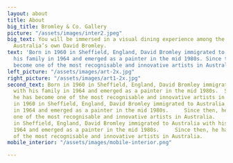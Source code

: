 ```yaml
---
layout: about
title: About
big_title: Bromley & Co. Gallery
picture: "/assets/images/inter2.jpeg"
big_text: You will be immersed in a visual dining experience among the artwork of
  Australia’s own David Bromley.
text: 'Born in 1960 in Sheffield, England, David Bromley immigrated to Australia with
  his family in 1964 and emerged as a painter in the mid 1980s. Since then, he has
  become one of the most recognisable and innovative artists in Australia. '
left_picture: "/assets/images/art-2x.jpg"
right_picture: "/assets/images/art1-2x.jpg"
second_text: Born in 1960 in Sheffield, England, David Bromley immigrated to Australia
  with his family in 1964 and emerged as a painter in the mid 1980s.  Since then,
  he has become one of the most recognisable and innovative artists in Australia.     Born
  in 1960 in Sheffield, England, David Bromley immigrated to Australia with his family
  in 1964 and emerged as a painter in the mid 1980s.     Since then, he has become
  one of the most recognisable and innovative artists in Australia.     Born in 1960
  in Sheffield, England, David Bromley immigrated to Australia with his family in
  1964 and emerged as a painter in the mid 1980s.     Since then, he has become one
  of the most recognisable and innovative artists in Australia.
mobile_interior: "/assets/images/mobile-interior.png"

---
```


